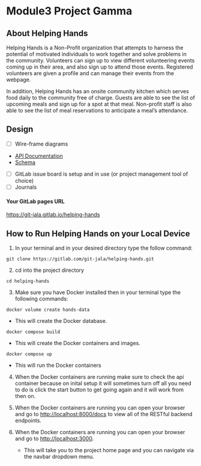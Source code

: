 # Module3 Project Gamma

## About Helping Hands

Helping Hands is a Non-Profit organization that attempts to harness the potential of motivated individuals to work together and solve problems in the community. Volunteers can sign up to view different volunteering events coming up in their area, and also sign up to attend those events. Registered volunteers are given a profile and can manage their events from the webpage.

In addition, Helping Hands has an onsite community kitchen which serves food daily to the community free of charge. Guests are able to see the list of upcoming meals and sign up for a spot at that meal. Non-profit staff is also able to see the list of meal reservations to anticipate a meal’s attendance.

## Design

- [ ] Wire-frame diagrams
- [API Documentation](docs/API.md)
- [Schema](docs/Schema.md)
- [ ] GitLab issue board is setup and in use (or project management tool of choice)
- [ ] Journals

#### Your GitLab pages URL

https://git-jala.gitlab.io/helping-hands

## How to Run Helping Hands on your Local Device

1. In your terminal and in your desired directory type the follow command:

```
git clone https://gitlab.com/git-jala/helping-hands.git
```

2. cd into the project directory

```
cd helping-hands
```

3. Make sure you have Docker installed then in your terminal type the following commands:

```
docker volume create hands-data
```

- This will create the Docker database.

```
docker compose build
```

- This will create the Docker containers and images.

```
docker compose up
```

- This will run the Docker containers

4. When the Docker containers are running make sure to check the api container because on inital setup it will sometimes turn off all you need to do is click the start button to get going again and it will work from then on.

5. When the Docker containers are running you can open your browser and go to [http://localhost:8000/docs](http://localhost:8000/docs) to view all of the RESTful backend endpoints.

6. When the Docker containers are running you can open your browser and go to [http://localhost:3000](http://localhost:3000).
   - This will take you to the project home page and you can navigate via the navbar dropdown menu.

